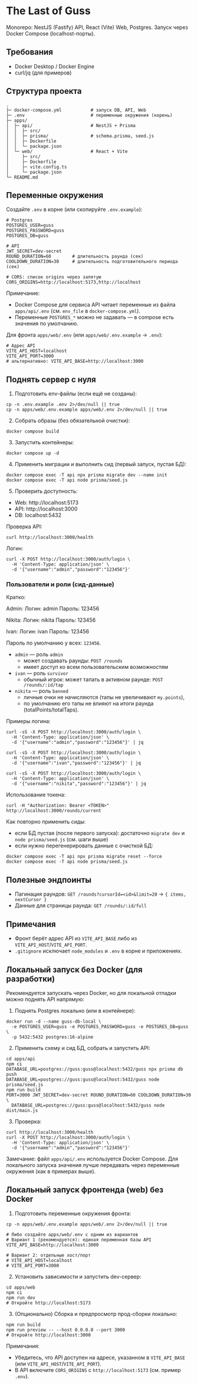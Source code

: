 # The Last of Guss

Monorepo: NestJS (Fastify) API, React (Vite) Web, Postgres. Запуск через Docker Compose (localhost-порты).

## Требования

- Docker Desktop / Docker Engine
- curl/jq (для примеров)

## Структура проекта

```
.
├─ docker-compose.yml           # запуск DB, API, Web
├─ .env                         # переменные окружения (корень)
├─ apps/
│  ├─ api/                      # NestJS + Prisma
│  │  ├─ src/
│  │  ├─ prisma/                # schema.prisma, seed.js
│  │  ├─ Dockerfile
│  │  └─ package.json
│  └─ web/                      # React + Vite
│     ├─ src/
│     ├─ Dockerfile
│     ├─ vite.config.ts
│     └─ package.json
└─ README.md
```

## Переменные окружения

Создайте `.env` в корне (или скопируйте `.env.example`):

```
# Postgres
POSTGRES_USER=guss
POSTGRES_PASSWORD=guss
POSTGRES_DB=guss

# API
JWT_SECRET=dev-secret
ROUND_DURATION=60        # длительность раунда (сек)
COOLDOWN_DURATION=30     # длительность подготовительного периода (сек)

# CORS: список origins через запятую
CORS_ORIGINS=http://localhost:5173,http://localhost
```

Примечание:

- Docker Compose для сервиса API читает переменные из файла `apps/api/.env` (см. `env_file` в `docker-compose.yml`).
- Переменные `POSTGRES_*` можно не задавать — в compose есть значения по умолчанию.

Для фронта `apps/web/.env` (или `apps/web/.env.example` → `.env`):

```
# Адрес API
VITE_API_HOST=localhost
VITE_API_PORT=3000
# альтернативно: VITE_API_BASE=http://localhost:3000
```

## Поднять сервер с нуля

1. Подготовить env-файлы (если ещё не созданы):

```
cp -n .env.example .env 2>/dev/null || true
cp -n apps/web/.env.example apps/web/.env 2>/dev/null || true
```

2. Собрать образы (без обязательной очистки):

```
docker compose build
```

3. Запустить контейнеры:

```
docker compose up -d
```

4. Применить миграции и выполнить сид (первый запуск, пустая БД):

```
docker compose exec -T api npx prisma migrate dev --name init
docker compose exec -T api node prisma/seed.js
```

5. Проверить доступность:

- Web: http://localhost:5173
- API: http://localhost:3000
- DB: localhost:5432

Проверка API:

```
curl http://localhost:3000/health
```

Логин:

```
curl -X POST http://localhost:3000/auth/login \
  -H 'Content-Type: application/json' \
  -d '{"username":"admin","password":"123456"}'
```

### Пользователи и роли (сид‑данные)

Кратко:

Admin:
Логин: admin
Пароль: 123456

Nikita:
Логин: nikita
Пароль: 123456

Ivan:
Логин: ivan
Пароль: 123456

Пароль по умолчанию у всех: `123456`.

- `admin` — роль `admin`
  - может создавать раунды: `POST /rounds`
  - имеет доступ ко всем пользовательским возможностям
- `ivan` — роль `survivor`
  - обычный игрок: может тапать в активном раунде: `POST /rounds/:id/tap`
- `nikita` — роль `banned`
  - личные очки не начисляются (тапы не увеличивают `my.points`),
  - по умолчанию его тапы не влияют на итоги раунда (totalPoints/totalTaps).

Примеры логина:

```
curl -sS -X POST http://localhost:3000/auth/login \
  -H 'Content-Type: application/json' \
  -d '{"username":"admin","password":"123456"}' | jq

curl -sS -X POST http://localhost:3000/auth/login \
  -H 'Content-Type: application/json' \
  -d '{"username":"ivan","password":"123456"}' | jq

curl -sS -X POST http://localhost:3000/auth/login \
  -H 'Content-Type: application/json' \
  -d '{"username":"nikita","password":"123456"}' | jq
```

Использование токена:

```
curl -H "Authorization: Bearer <TOKEN>" http://localhost:3000/rounds/current
```

Как повторно применить сиды:

- если БД пустая (после первого запуска): достаточно `migrate dev` и `node prisma/seed.js` (см. шаги выше)
- если нужно перегенерировать данные с очисткой БД:

```
docker compose exec -T api npx prisma migrate reset --force
docker compose exec -T api node prisma/seed.js
```

## Полезные эндпоинты

- Пагинация раундов: `GET /rounds?cursorId=<id>&limit=20` → `{ items, nextCursor }`
- Данные для страницы раунда: `GET /rounds/:id/full`

## Примечания

- Фронт берёт адрес API из `VITE_API_BASE` либо из `VITE_API_HOST`/`VITE_API_PORT`.
- `.gitignore` исключает `node_modules` и `.env` в корне и приложениях.

## Локальный запуск без Docker (для разработки)

Рекомендуется запускать через Docker, но для локальной отладки можно поднять API напрямую:

1. Поднять Postgres локально (или в контейнере):

```
docker run -d --name guss-db-local \
  -e POSTGRES_USER=guss -e POSTGRES_PASSWORD=guss -e POSTGRES_DB=guss \
  -p 5432:5432 postgres:16-alpine
```

2. Применить схему и сид БД, собрать и запустить API:

```
cd apps/api
npm ci
DATABASE_URL=postgres://guss:guss@localhost:5432/guss npx prisma db push
DATABASE_URL=postgres://guss:guss@localhost:5432/guss node prisma/seed.js
npm run build
PORT=3000 JWT_SECRET=dev-secret ROUND_DURATION=60 COOLDOWN_DURATION=30 \
  DATABASE_URL=postgres://guss:guss@localhost:5432/guss node dist/main.js
```

3. Проверка:

```
curl http://localhost:3000/health
curl -X POST http://localhost:3000/auth/login \
  -H 'Content-Type: application/json' \
  -d '{"username":"admin","password":"123456"}'
```

Замечание: файл `apps/api/.env` используется Docker Compose. Для локального запуска значения лучше передавать через переменные окружения (как в примерах выше).

## Локальный запуск фронтенда (web) без Docker

1. Подготовить переменные окружения фронта:

```
cp -n apps/web/.env.example apps/web/.env 2>/dev/null || true

# Либо создайте apps/web/.env c одним из вариантов
# Вариант 1 (рекомендуется): единая переменная базы API
VITE_API_BASE=http://localhost:3000

# Вариант 2: отдельные хост/порт
# VITE_API_HOST=localhost
# VITE_API_PORT=3000
```

2. Установить зависимости и запустить dev-сервер:

```
cd apps/web
npm ci
npm run dev
# Откройте http://localhost:5173
```

3. (Опционально) Сборка и предпросмотр прод-сборки локально:

```
npm run build
npm run preview -- --host 0.0.0.0 --port 3000
# Откройте http://localhost:3000
```

Примечания:

- Убедитесь, что API доступен на адресе, указанном в `VITE_API_BASE` (или `VITE_API_HOST`/`VITE_API_PORT`).
- В API включите `CORS_ORIGINS` с `http://localhost:5173` (см. пример `.env`).

